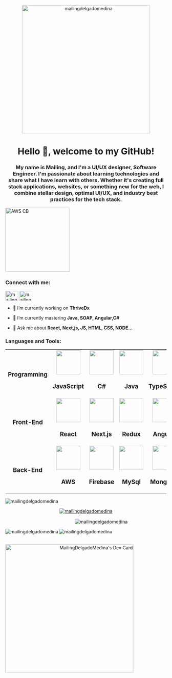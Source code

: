 

<p align="center"  height="400"  > <img height="400" src="https://i.pinimg.com/originals/bf/c6/7a/bfc67a7da17b8a3f224b0ba748c71364.gif" alt="mailingdelgadomedina" /> </p>
<h1 align="center">Hello 👋, welcome to my GitHub!</h1>
<h3 align="center">My name is Mailing, and I'm a UI/UX designer, Software Engineer. I'm passionate about learning technologies and share what I have learn with others. Whether it's creating full stack applications, websites, or something new for the web, I combine stellar design, optimal UI/UX, and industry best practices for the tech stack.</h3>
<img src="https://res.cloudinary.com/programandoconmei/image/upload/v1678159564/AWS%20CB/Community_Builder_badge_1600px_boklmt.png" alt="AWS CB" height="200" width="200" />
<h3 align="left">Connect with me:</h3>
<p align="left">
<a href="https://dev.to/mailingdelgadomedina" target="blank"><img align="center" src="https://raw.githubusercontent.com/rahuldkjain/github-profile-readme-generator/master/src/images/icons/Social/devto.svg" alt="mailingdelgadomedina" height="30" width="40" /></a>
<a href="https://linkedin.com/in/mailing-delgado-medina" target="blank"><img align="center" src="https://raw.githubusercontent.com/rahuldkjain/github-profile-readme-generator/master/src/images/icons/Social/linked-in-alt.svg" alt="mailingdelgadomedina" height="30" width="40" /></a>
</p>


- 🔭 I’m currently working on **ThriveDx**

- 🌱 I’m currently mastering **Java, SOAP, Angular,C#** 

- 💬 Ask me about **React, Next,js, JS, HTML, CSS, NODE...**

<h3 align="left">Languages and Tools:</h3>
<table align="center">
<tr>
  <td align="center">
    <h3 align="center">Programming</h3>
  </td>
  <td align="center">
    <img src="https://github.com/BrianHHough/devicon/blob/master/icons/javascript/javascript-plain.svg" width=75 height=75 align="center">
    <h3 align="center">JavaScript</h3>
  </td>
  <td align="center">
    <img src="https://seeklogo.com/images/C/c-sharp-c-logo-02F17714BA-seeklogo.com.png" width=75 height=75 align="center">
    <h3 align="center">C#</h3>
  </td>
<!--   <td align="center">
    <img src="https://github.com/BrianHHough/devicon/blob/master/icons/kotlin/kotlin-original.svg" width=75 height=75 align="center">
    <h3 align="center">Kotlin</h3>
  </td> -->
  <td align="center">
    <img src="https://github.com/BrianHHough/devicon/blob/master/icons/java/java-original-wordmark.svg" width=75 height=75 align="center">
    <h3 align="center">Java</h3>
  </td>
  <td align="center">
    <img src="https://github.com/BrianHHough/devicon/blob/master/icons/typescript/typescript-plain.svg" width=75 height=75 align="center">
    <h3 align="center">TypeScript</h3>
  </td>
  <td align="center">
    <img src="https://res.cloudinary.com/programandoconmei/image/upload/v1647383864/pngfind.com-js-logo-png-6833893_ep9tlq.png" width=75 height=75 align="center">
    <h3 align="center">NodeJS</h3>
  </td>
</tr>
  
<tr>
  <td align="center">
    <h3 align="center">Front-End</h3>
  </td>
  <td align="center">
    <img src="https://github.com/BrianHHough/devicon/blob/master/icons/react/react-original.svg" width=75 height=75 align="center">
    <h3 align="center">React</h3>
  </td>
  <td align="center">
    <img src="https://github.com/BrianHHough/devicon/blob/master/icons/nextjs/nextjs-original-wordmark.svg" width=75 height=75 align="center">
    <h3 align="center">Next.js</h3>
  </td>
  <td align="center">
    <img src="https://github.com/BrianHHough/devicon/blob/master/icons/redux/redux-original.svg" width=75 height=75 align="center">
    <h3 align="center">Redux</h3>
  </td>
  <td align="center">
    <img src="https://github.com/BrianHHough/devicon/blob/master/icons/angularjs/angularjs-plain.svg" width=75 height=75 align="center">
    <h3 align="center">Angular</h3>
  </td>
<!--   <td align="center">
    <img src="https://github.com/BrianHHough/devicon/blob/master/icons/vuejs/vuejs-original.svg" width=75 height=75 align="center">
    <h3 align="center">Vue</h3>
  </td> -->
  <td align="center">
    <img src="https://upload.wikimedia.org/wikipedia/commons/thumb/d/d5/Tailwind_CSS_Logo.svg/2048px-Tailwind_CSS_Logo.svg.png" width=75 height=75 align="center">
    <h3 align="center">Tailwind</h3>
  </td>
</tr>

<tr>
  <td align="center">
    <h3 align="center">Back-End</h3>
  </td>
  <td align="center">
    <img src="https://github.com/BrianHHough/devicon/blob/master/icons/amazonwebservices/amazonwebservices-plain-wordmark.svg" width=75 height=75 align="center">
    <h3 align="center">AWS</h3>
  </td>
<!--   <td align="center">
    <img src="https://www.vectorlogo.zone/logos/google_cloud/google_cloud-icon.svg" width=75 height=75 align="center">
    <h3 align="center">Google Cloud</h3>
  </td> -->
  <td align="center">
    <img src="https://res.cloudinary.com/programandoconmei/image/upload/v1647384075/firebase_cufgin.png" width=75 height=75 align="center">
    <h3 align="center">Firebase</h3>
  </td>
  <td align="center">
    <img src="https://cdn.freebiesupply.com/logos/large/2x/mysql-logo-png-transparent.png" width=75 height=75 align="center">
    <h3 align="center">MySql</h3>
  </td>
  <td align="center">
    <img src="https://github.com/BrianHHough/devicon/blob/master/icons/mongodb/mongodb-original.svg" width=75 height=75 align="center">
    <h3 align="center">MongoDB</h3>
  </td>
  <td align="center">
    <img src="https://github.com/BrianHHough/devicon/blob/master/icons/nodejs/nodejs-original.svg" width=75 height=75 align="center">
    <h3 align="center">Express</h3>
  </td>
</tr>

</table>




<p align="left"> <img src="https://komarev.com/ghpvc/?username=mailingdelgadomedina&label=Profile%20views&color=0e75b6&style=flat" alt="mailingdelgadomedina" /> </p>

<p align="center"> <a href="https://github.com/ryo-ma/github-profile-trophy"><img src="https://github-profile-trophy.vercel.app/?username=mailingdelgadomedina&theme=algolia&row=1" alt="mailingdelgadomedina" /></a> </p>



<!--### Blogs posts BLOG-POST-LIST:START -->
<!-- BLOG-POST-LIST:END -->

<p>&nbsp;&nbsp;&nbsp;&nbsp;&nbsp;&nbsp;&nbsp;&nbsp;&nbsp;&nbsp;&nbsp;&nbsp;&nbsp;&nbsp;&nbsp;&nbsp;&nbsp;&nbsp;&nbsp;&nbsp;&nbsp;&nbsp;&nbsp;&nbsp;&nbsp;&nbsp;&nbsp;&nbsp;&nbsp;&nbsp;&nbsp;&nbsp;&nbsp;&nbsp;&nbsp;&nbsp;&nbsp;&nbsp;&nbsp;&nbsp;&nbsp;&nbsp;&nbsp;&nbsp;&nbsp;&nbsp;&nbsp;&nbsp;&nbsp;&nbsp;&nbsp;&nbsp;&nbsp;&nbsp;&nbsp;<img align="center" src="https://github-readme-streak-stats.herokuapp.com/?user=mailingdelgadomedina&theme=radical&row=1" alt="mailingdelgadomedina" /></p>


<p><img align="left"  src="https://github-readme-stats.vercel.app/api/top-langs?username=mailingdelgadomedina&show_icons=true&locale=en&layout=compact&theme=algolia" alt="mailingdelgadomedina" /></p>

<p><img align="center" src="https://github-readme-stats.vercel.app/api?username=mailingdelgadomedina&show_icons=true&locale=en&theme=algolia" alt="mailingdelgadomedina" /></p>
<p>
&nbsp;&nbsp;&nbsp;&nbsp;&nbsp;&nbsp;&nbsp;&nbsp;&nbsp;&nbsp;&nbsp;&nbsp;&nbsp;&nbsp;&nbsp;&nbsp;&nbsp;&nbsp;&nbsp;&nbsp;&nbsp;&nbsp;&nbsp;&nbsp;&nbsp;&nbsp;&nbsp;&nbsp;&nbsp;&nbsp;&nbsp;&nbsp;&nbsp;&nbsp;&nbsp;&nbsp;&nbsp;&nbsp;&nbsp;&nbsp;&nbsp;&nbsp;&nbsp;&nbsp;&nbsp;&nbsp;&nbsp;&nbsp;&nbsp;&nbsp;&nbsp;&nbsp;&nbsp;&nbsp;&nbsp;&nbsp;&nbsp;&nbsp;&nbsp;&nbsp;&nbsp;&nbsp;&nbsp;&nbsp;&nbsp;&nbsp;&nbsp;&nbsp;&nbsp;&nbsp;<a align="right" href="https://app.daily.dev/MailingDelgado"><img src="https://api.daily.dev/devcards/cc886852bd5147ecaca2e2e81d1d84ec.png?r=equ" width="400"  alt="MailingDelgadoMedina's Dev Card"/></a></p>

